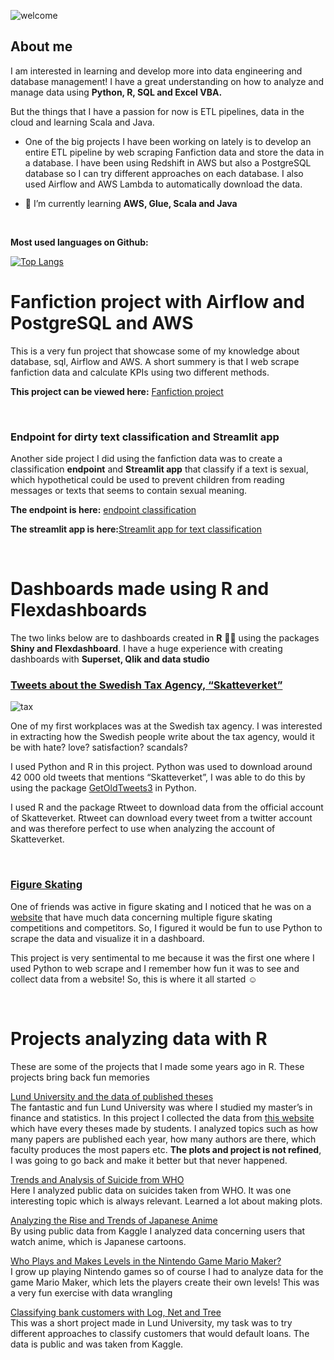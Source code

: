 

<!--
<h1 align="center">🎺 Welcome to the profile of me, Per Granberg! 🌞 
<h3 align="center">A data analyst learning more about the cloud and big data</h3>
</h1>
-->

![welcome](https://user-images.githubusercontent.com/56206371/194715247-bc120021-cb99-43a3-99d6-017748af99e8.PNG)



## About me


I am interested in learning and develop more into data engineering and database management! I have a great understanding on how to analyze and manage data using **Python, R, SQL and Excel VBA.**

But the things that I have a passion for now is ETL pipelines, data in the cloud and learning Scala and Java. 


- One of the big projects I have been working on lately is to develop an entire ETL pipeline by web scraping Fanfiction data and store the data in a database. I have been using Redshift in AWS but also a PostgreSQL database so I can try different approaches on each database. I also used Airflow and AWS Lambda to automatically download the data.



- 📖 I’m currently learning **AWS, Glue, Scala and Java**

[comment]: <> (Link for themes for stats: https://github.com/anuraghazra/github-readme-stats/blob/master/themes/README.md)
<!--- ![Anurag's GitHub stats](https://github-readme-stats.vercel.app/api?username=pergran1&show_icons=true&theme=radical) --->

<br>

**Most used languages on Github:**

[![Top Langs](https://github-readme-stats.vercel.app/api/top-langs/?username=pergran1&layout=compact)](https://github.com/pergran1/github-readme-stats)





# Fanfiction project with Airflow and PostgreSQL and AWS

This is a very fun project that showcase some of my knowledge about database, sql, Airflow and AWS. A short summery is that I web scrape fanfiction data and calculate KPIs using two different methods. 

**This project can be viewed here:** [Fanfiction project](https://github.com/pergran1/Airflow-fanfiction-get-data-and-KPIs)

<br>

### Endpoint for dirty text classification and Streamlit app

Another side project I did using the fanfiction data was to create a classification **endpoint** and **Streamlit app** that classify if a text is sexual, which hypothetical could be used to prevent children from reading messages or texts that seems to contain sexual meaning.


**The endpoint is here:** [endpoint classification](https://dirty-text-classification.herokuapp.com/docs#/)

**The streamlit app is here:**[Streamlit app for text classification](https://pergran1-streamlit-app-for-text-classification-app-8asu6b.streamlitapp.com/)

<br>

# Dashboards made using R and Flexdashboards

The two links below are to dashboards created in **R** 👨‍💻 using the packages **Shiny and Flexdashboard**. I have a huge experience with creating dashboards with **Superset, Qlik and data studio**

### [Tweets about the Swedish Tax Agency, “Skatteverket”](https://pergranberg.shinyapps.io/skvtwitter1/)
![tax](skvtweets.gif)

One of my first workplaces was at the Swedish tax agency. I was interested in extracting how the Swedish people write about the tax agency, would it be with hate? love? satisfaction? scandals? 

I used Python and R in this project. Python was used to download around 42 000 old tweets that mentions “Skatteverket”, I was able to do this by using the package [GetOldTweets3](https://pypi.org/project/GetOldTweets3/) in Python.

I used R and the package Rtweet to download data from the official account of Skatteverket. Rtweet can download every tweet from a twitter account and was therefore perfect to use when analyzing the account of Skatteverket.

<br>

### [Figure Skating](https://pergranberg.shinyapps.io/testarskate/)
<!---  ![figuregif](skatinggif.gif) --->

One of friends was active in figure skating and I noticed that he was on a [website](http://www.rinkresults.com/list-skaters) that have much data concerning multiple figure skating competitions and competitors. So, I figured it would be fun to use Python to scrape the data and visualize it in a dashboard. 

This project is very sentimental to me because it was the first one where I used Python to web scrape and I remember how fun it was to see and collect data from a website! So, this is where it all started ☺️

<br>

# Projects analyzing data with **R**
These are some of the projects that I made some years ago in R. These projects bring back fun memories 

[Lund University and the data of published theses](https://pergranberg.netlify.app/post/lund/)<br> 
The fantastic and fun Lund University was where I studied my master’s in finance and statistics. In this project I collected the data from [this website](https://lup.lub.lu.se/student-papers/search/student-papers/search/publication?limit=10&sort=year.desc) which have every theses made by students. I analyzed topics such as how many papers are published each year, how many authors are there, which faculty produces the most papers etc. **The plots and project is not refined**, I was going to go back and make it better but that never happened. 


[Trends and Analysis of Suicide from WHO](https://pergranberg.netlify.app/post/suicidedata/)  <br>
Here I analyzed public data on suicides taken from WHO. It was one interesting topic which is always relevant. Learned a lot about making plots. 

[Analyzing the Rise and Trends of Japanese Anime](https://pergranberg.netlify.app/post/anime/) <br>
By using public data from Kaggle I analyzed data concerning users that watch anime, which is Japanese cartoons. 

[Who Plays and Makes Levels in the Nintendo Game Mario Maker?](https://pergranberg.netlify.app/post/mario-maker-analysis/) <br>
I grow up playing Nintendo games so of course I had to analyze data for the game Mario Maker, which lets the players create their own levels! This was a very fun exercise with data wrangling

[Classifying bank customers with Log, Net and Tree](https://pergranberg.netlify.app/post/bankmarketing/) <br>
This was a short project made in Lund University, my task was to try different approaches to classify customers that would default loans. The data is public and was taken from Kaggle.

